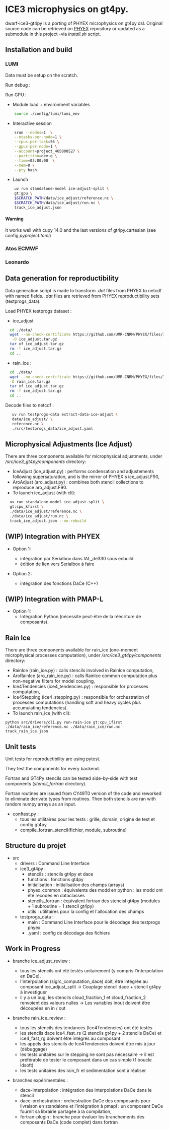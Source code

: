 # ICE3 microphysics on gt4py.

dwarf-ice3-gt4py is a porting of PHYEX microphysics on gt4py dsl. Original source code can be retrieved on [PHYEX](https://github.com/UMR-CNRM/PHYEX)
repository or updated as a submodule in this project -via _install.sh_ script.

## Installation and build

### LUMI

Data must be setup on the scratch.

Run debug :

Run GPU :

- Module load + environment variables
```bash
    source ./config/lumi/lumi_env
```

- Interactive session
```bash
    srun --nodes=1  \
    --ntasks-per-node=1 \
    --cpus-per-task=56 \
    --gpus-per-node=1 \
    --account=project_465000527 \
    --partition=dev-g \
    --time=03:00:00  \
    --mem=0 \
    --pty bash
```

- Launch
```bash
    uv run standalone-model ice-adjust-split \
    gt:gpu \
    $SCRATCH_PATH/data/ice_adjust/reference.nc \
    $SCRATCH_PATH/data/ice_adjust/run.nc \
    track_ice_adjust.json
```

#### Warning

It works well with cupy 14.0 and the last versions of gt4py.cartesian (see config _pyproject.toml_) 

### Atos ECMWF

### Leonardo

## Data generation for reproductibility

Data generation script is made to transform _.dat_ files from PHYEX to netcdf with named fields. _.dat_ files are retrieved from PHYEX reproductibility sets (testprogs_data).

Load PHYEX testprogs dataset :

- ice_adjust
```bash
  cd ./data/
  wget --no-check-certificate https://github.com/UMR-CNRM/PHYEX/files/12783926/ice_adjust.tar.gz \
   -O ice_adjust.tar.gz
  tar xf ice_adjust.tar.gz
  rm -f ice_adjust.tar.gz
  cd ..
```

- rain_ice :
```bash
  cd ./data/
  wget --no-check-certificate https://github.com/UMR-CNRM/PHYEX/files/12783935/rain_ice.tar.gz \
  -O rain_ice.tar.gz
  tar xf ice_adjust.tar.gz
  rm -f ice_adjust.tar.gz
  cd ..
```


Decode files to netcdf :

```bash
   uv run testprogs-data extract-data-ice-adjust \
   data/ice_adjust/ \
   reference.nc \
   ./src/testprogs_data/ice_adjust.yaml 
```

## Microphysical Adjustments (Ice Adjust)

There are three components available for microphysical adjustments, under _/src/ice3_gt4py/components_ directory:

- IceAdjust (ice_adjust.py) : performs condensation and adjustements following supersaturation, and is the mirror of PHYEX's ice_adjust.F90,
- AroAdjust (aro_adjust.py) : combines both stencil collections to reproduce aro_adjust.F90.
- To launch ice_adjust (with cli):

```bash
  uv run standalone-model ice-adjust-split \
  gt:cpu_kfirst \
  ./data/ice_adjust/reference.nc \
  ./data/ice_adjust/run.nc \
  track_ice_adjust.json --no-rebuild 
```

## (WIP) Integration with PHYEX
  
- Option 1:
  - intégration par Serialbox dans IAL_de330 sous ecbuild
  - édition de lien vers Serialbox à faire

- Option 2:
  - intégration des fonctions DaCe (C++)

## (WIP) Integration with PMAP-L

- Option 1:
  - Intégration Python (nécessite peut-être de la réécriture de composants).

## Rain Ice

There are three components available for rain_ice (one-moment microphysical processes computation), under _/src/ice3_gt4py/components_ directory:

- RainIce (rain_ice.py) : calls stencils involved in RainIce computation,
- AroRainIce (aro_rain_ice.py) : calls RainIce common computation plus non-negative filters for model coupling,
- Ice4Tendencies (ice4_tendencies.py) : responsible for processes computation,
- Ice4Stepping (ice4_stepping.py) : responsible for orchestration of processes computations (handling soft and heavy cycles plus accumulating tendencies).
- To launch rain_ice (with cli):

```
python src/drivers/cli.py run-rain-ice gt:cpu_ifirst ./data/rain_ice/reference.nc ./data/rain_ice/run.nc track_rain_ice.json
```

## Unit tests

Unit tests for reproductibility are using pytest. 

They test the components for every backend.

Fortran and GT4Py stencils can be tested side-by-side with test components (_stencil_fortran_ directory).

Fortran routines are issued from CY49T0 version of the code and reworked to eliminate
derivate types from routines. Then both stencils are ran with random numpy arrays
as an input.

- conftest.py : 
  - tous les utilitaires pour les tests : grille, domain, origine de test et config gt4py
  - compile_fortran_stencil(fichier, module, subroutine)


## Structure du projet 

- src 
  - drivers : Command Line Interface
  - ice3_gt4py :
    - stencils : stencils gt4py et dace
    - functions : fonctions gt4py
    - initialisation : initialisation des champs (arrays)
    - phyex_common : équivalents des modd en python : les modd ont été recodés en dataclasses
    - stencils_fortran : équivalent fortran des stencisl gt4py (modules + 1 subroutine = 1 stencil gt4py)
    - utils : utilitaires pour la config et l'allocation des champs
  - testprogs_data :
    - main : Command Line Interface pour le décodage des testprogs phyex
    - .yaml : config de décodage des fichiers

## Work in Progress

- branche ice_adjust_review :
  - tous les stencils ont été testés unitairement (y compris l'interpolation en DaCe). 
  - l'interpolation (sigrc_computation_dace) doit, être intégrée au composant ice_adjust_split
    -> Couplage stencil dace + stencil gt4py à investiguer
  - il y a un bug, les stencils cloud_fraction_1 et cloud_fraction_2 renvoient des valeurs nulles
    -> Les variables inout doivent être découpées en in / out

  
- branche rain_ice_review :
  - tous les stencils des tendances (Ice4Tendencies) ont été testés
  - les stencils dace ice4_fast_rs (2 stencils gt4py + 2 stencils DaCe) et ice4_fast_rg doivent être intégrés au composant
  - les appels des stencils de Ice4Tendencies doivent être mis à jour (débuggage)
  - les tests unitaires sur le stepping ne sont pas nécessaire -> il est préférable de tester le composant dans un cas 
simple (1 boucle ldsoft)
  - les tests unitaires des rain_fr et sedimentation sont à réaliser

- branches expérimentales :
  - dace-interpolation : intégration des interpolations DaCe dans le stencil
  - dace-orchestration : orchestration DaCe des composants pour livraison en standalone et l'intégration à pmapl :
un composant DaCe fournit sa librairie partagée à la compilation,
  - fortran-plugin : branche pour évaluer les branchements des composants DaCe (code complet)
dans fortran



